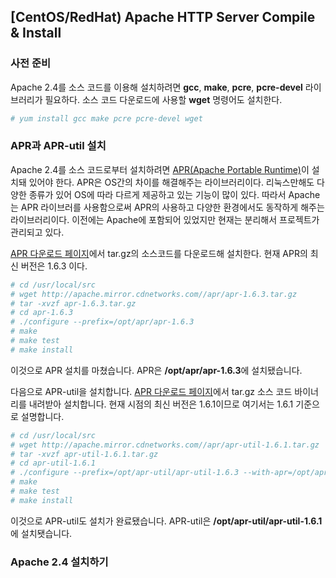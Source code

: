 
## [CentOS/RedHat) Apache HTTP Server Compile & Install

### 사전 준비
Apache 2.4를 소스 코드를 이용해 설치하려면 **gcc**, **make**, **pcre**, **pcre-devel** 라이브러리가 필요하다.
소스 코드 다운로드에 사용할 **wget** 명령어도 설치한다.

```bash
# yum install gcc make pcre pcre-devel wget
```

### APR과 APR-util 설치
Apache 2.4를 소스 코드로부터 설치하려면 [APR(Apache Portable Runtime)](http://apr.apache.org/)이 설치돼 있어야 한다.
APR은 OS간의 차이를 해결해주는 라이브러리이다. 리눅스만해도 다양한 종류가 있어 OS에 따라 다르게 제공하고 있는 기능이 많이 있다. 따라서 Apache는 APR 라이브러를 사용함으로써 APR의 사용하고 다양한 환경에서도 동작하게 해주는 라이브러리이다. 이전에는 Apache에 포함되어 있었지만 현재는 분리해서 프로젝트가 관리되고 있다. 

[APR 다운로드 페이지](http://apr.apache.org/download.cgi)에서 tar.gz의 소스코드를 다운로드해 설치한다. 현재 APR의 최신 버전은 1.6.3 이다.

```bash
# cd /usr/local/src
# wget http://apache.mirror.cdnetworks.com//apr/apr-1.6.3.tar.gz
# tar -xvzf apr-1.6.3.tar.gz
# cd apr-1.6.3
# ./configure --prefix=/opt/apr/apr-1.6.3
# make
# make test
# make install
```
이것으로 APR 설치를 마쳤습니다. APR은 **/opt/apr/apr-1.6.3**에 설치됐습니다.

다음으로 APR-util을 설치합니다. [APR 다운로드 페이지](http://apr.apache.org/download.cgi)에서 tar.gz 소스 코드 바이너리를 내려받아 설치합니다. 현재 시점의 최신 버전은 1.6.1이므로 여기서는 1.6.1 기준으로 설명합니다. 

```bash
# cd /usr/local/src
# wget http://apache.mirror.cdnetworks.com//apr/apr-util-1.6.1.tar.gz
# tar -xvzf apr-util-1.6.1.tar.gz
# cd apr-util-1.6.1
# ./configure --prefix=/opt/apr-util/apr-util-1.6.3 --with-apr=/opt/apr/apr-1.6.3
# make
# make test
# make install
```

이것으로 APR-util도 설치가 완료됐습니다. APR-util은 **/opt/apr-util/apr-util-1.6.1**에 설치됏습니다.

### Apache 2.4 설치하기 



